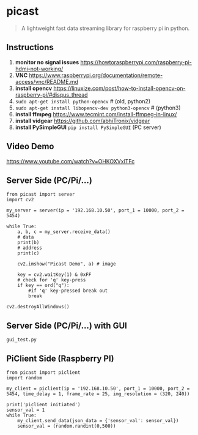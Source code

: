 # picast

> A lightweight fast data streaming library for raspberry pi in python.

## Instructions

1. **monitor no signal issues** https://howtoraspberrypi.com/raspberry-pi-hdmi-not-working/
2. **VNC** https://www.raspberrypi.org/documentation/remote-access/vnc/README.md
3. **install opencv** https://linuxize.com/post/how-to-install-opencv-on-raspberry-pi/#disqus_thread
4. `sudo apt-get install python-opencv` # (old, python2)
5. `sudo apt-get install libopencv-dev python3-opencv` # (python3)
6. **install ffmpeg** https://www.tecmint.com/install-ffmpeg-in-linux/
7. **install vidgear** https://github.com/abhiTronix/vidgear
8. **install PySimpleGUI** `pip install PySimpleGUI` (PC server)


## Video Demo

https://www.youtube.com/watch?v=OHKOXVxlTFc


## Server Side (PC/Pi/...)

```
from picast import server
import cv2

my_server = server(ip = '192.168.10.50', port_1 = 10000, port_2 = 5454)

while True:
	a, b, c = my_server.receive_data()
	# data
	print(b)
	# address
	print(c)

	cv2.imshow("Picast Demo", a) # image

	key = cv2.waitKey(1) & 0xFF
	# check for 'q' key-press
	if key == ord("q"):
		#if 'q' key-pressed break out
		break

cv2.destroyAllWindows()

```

## Server Side (PC/Pi/...) with GUI

```
gui_test.py
```

## PiClient Side (Raspberry PI)

```
from picast import piclient
import random

my_client = piclient(ip = '192.168.10.50', port_1 = 10000, port_2 = 5454, time_delay = 1, frame_rate = 25, img_resolution = (320, 240))

print('piclient initiated')
sensor_val = 1
while True:
    my_client.send_data(json_data = {'sensor_val': sensor_val})
    sensor_val = (random.randint(0,500))
```




